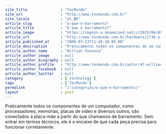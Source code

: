 ```yaml
---
site_title               : "TecMundo"
site_url                 : "http://www.tecmundo.com.br"
site_locale              : "pt_BR"
article_slug             : "o-que-e-barramento"
article_title            : "O que é barramento?"
article_image            : "https://imgnzn-a.akamaized.net///2015/06/09/09181806056346-t1200x480.jpg"
article_url              : "http://www.tecmundo.com.br/hardware/1736-o-que-e-barramento-.htm"
article_published_at     : "2009-03-13T11:20:10-03:00"
article_description      : "Praticamente todos os componentes de um computador, como processadores, memórias, placas de vídeo e diversos outros, são conectados à placa-mãe a partir do que chamamos de barramento. Sem entrar em termos técnicos, ele é o encaixe de que cada peça precisa para funcionar corretamente."
article_author_name      : "Willian Fonseca"
article_author_image     : null
article_author_biography : null
article_author_profile   : "http://www.tecmundo.com.br/autor/47-willian-fonseca/"
article_author_facebook  : null
article_author_twitter   : null
category                 : ['technology']
tags                     : ['TecMundo']
permalink                : "/:categories/o-que-e-barramento/"
layout                   : post
---
```


Praticamente todos os componentes de um computador, como processadores, memórias, placas de vídeo e diversos outros, são conectados à placa-mãe a partir do que chamamos de barramento. Sem entrar em termos técnicos, ele é o encaixe de que cada peça precisa para funcionar corretamente.
